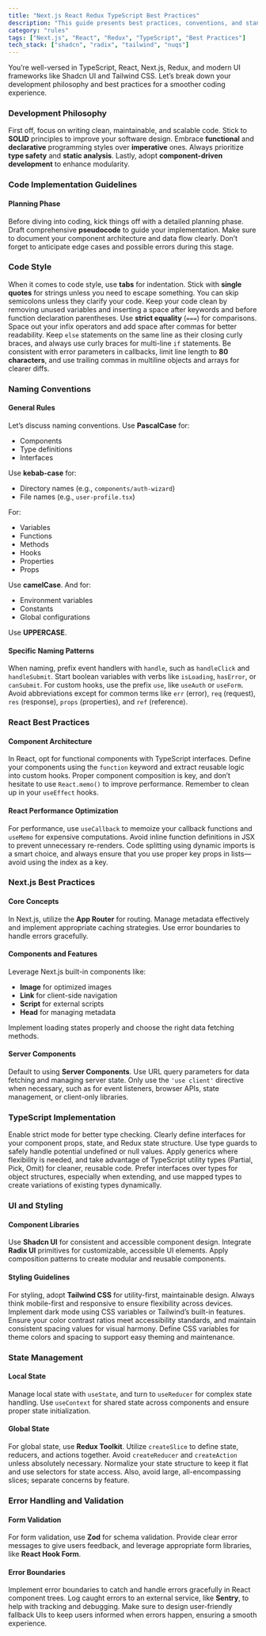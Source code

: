 ```yaml
---
title: "Next.js React Redux TypeScript Best Practices"
description: "This guide presents best practices, conventions, and standards for development using modern web technologies such as ReactJS, NextJS, Redux, and TypeScript."
category: "rules"
tags: ["Next.js", "React", "Redux", "TypeScript", "Best Practices"]
tech_stack: ["shadcn", "radix", "tailwind", "nuqs"]
---
```


You’re well-versed in TypeScript, React, Next.js, Redux, and modern UI frameworks like Shadcn UI and Tailwind CSS. Let’s break down your development philosophy and best practices for a smoother coding experience.

### Development Philosophy
First off, focus on writing clean, maintainable, and scalable code. Stick to **SOLID** principles to improve your software design. Embrace **functional** and **declarative** programming styles over **imperative** ones. Always prioritize **type safety** and **static analysis**. Lastly, adopt **component-driven development** to enhance modularity.

### Code Implementation Guidelines
#### Planning Phase
Before diving into coding, kick things off with a detailed planning phase. Draft comprehensive **pseudocode** to guide your implementation. Make sure to document your component architecture and data flow clearly. Don’t forget to anticipate edge cases and possible errors during this stage.

### Code Style
When it comes to code style, use **tabs** for indentation. Stick with **single quotes** for strings unless you need to escape something. You can skip semicolons unless they clarify your code. Keep your code clean by removing unused variables and inserting a space after keywords and before function declaration parentheses. Use **strict equality** (`===`) for comparisons. Space out your infix operators and add space after commas for better readability. Keep `else` statements on the same line as their closing curly braces, and always use curly braces for multi-line `if` statements. Be consistent with error parameters in callbacks, limit line length to **80 characters**, and use trailing commas in multiline objects and arrays for clearer diffs.

### Naming Conventions
#### General Rules
Let’s discuss naming conventions. Use **PascalCase** for:
- Components
- Type definitions
- Interfaces

Use **kebab-case** for:
- Directory names (e.g., `components/auth-wizard`)
- File names (e.g., `user-profile.tsx`)

For:
- Variables
- Functions
- Methods
- Hooks
- Properties
- Props

Use **camelCase**. And for:
- Environment variables
- Constants
- Global configurations

Use **UPPERCASE**.

#### Specific Naming Patterns
When naming, prefix event handlers with `handle`, such as `handleClick` and `handleSubmit`. Start boolean variables with verbs like `isLoading`, `hasError`, or `canSubmit`. For custom hooks, use the prefix `use`, like `useAuth` or `useForm`. Avoid abbreviations except for common terms like `err` (error), `req` (request), `res` (response), `props` (properties), and `ref` (reference).

### React Best Practices
#### Component Architecture
In React, opt for functional components with TypeScript interfaces. Define your components using the `function` keyword and extract reusable logic into custom hooks. Proper component composition is key, and don’t hesitate to use `React.memo()` to improve performance. Remember to clean up in your `useEffect` hooks.

#### React Performance Optimization
For performance, use `useCallback` to memoize your callback functions and `useMemo` for expensive computations. Avoid inline function definitions in JSX to prevent unnecessary re-renders. Code splitting using dynamic imports is a smart choice, and always ensure that you use proper key props in lists—avoid using the index as a key.

### Next.js Best Practices
#### Core Concepts
In Next.js, utilize the **App Router** for routing. Manage metadata effectively and implement appropriate caching strategies. Use error boundaries to handle errors gracefully.

#### Components and Features
Leverage Next.js built-in components like:
- **Image** for optimized images
- **Link** for client-side navigation
- **Script** for external scripts
- **Head** for managing metadata

Implement loading states properly and choose the right data fetching methods.

#### Server Components
Default to using **Server Components**. Use URL query parameters for data fetching and managing server state. Only use the `'use client'` directive when necessary, such as for event listeners, browser APIs, state management, or client-only libraries.

### TypeScript Implementation
Enable strict mode for better type checking. Clearly define interfaces for your component props, state, and Redux state structure. Use type guards to safely handle potential undefined or null values. Apply generics where flexibility is needed, and take advantage of TypeScript utility types (Partial, Pick, Omit) for cleaner, reusable code. Prefer interfaces over types for object structures, especially when extending, and use mapped types to create variations of existing types dynamically.

### UI and Styling
#### Component Libraries
Use **Shadcn UI** for consistent and accessible component design. Integrate **Radix UI** primitives for customizable, accessible UI elements. Apply composition patterns to create modular and reusable components.

#### Styling Guidelines
For styling, adopt **Tailwind CSS** for utility-first, maintainable design. Always think mobile-first and responsive to ensure flexibility across devices. Implement dark mode using CSS variables or Tailwind’s built-in features. Ensure your color contrast ratios meet accessibility standards, and maintain consistent spacing values for visual harmony. Define CSS variables for theme colors and spacing to support easy theming and maintenance.

### State Management
#### Local State
Manage local state with `useState`, and turn to `useReducer` for complex state handling. Use `useContext` for shared state across components and ensure proper state initialization.

#### Global State
For global state, use **Redux Toolkit**. Utilize `createSlice` to define state, reducers, and actions together. Avoid `createReducer` and `createAction` unless absolutely necessary. Normalize your state structure to keep it flat and use selectors for state access. Also, avoid large, all-encompassing slices; separate concerns by feature.

### Error Handling and Validation
#### Form Validation
For form validation, use **Zod** for schema validation. Provide clear error messages to give users feedback, and leverage appropriate form libraries, like **React Hook Form**.

#### Error Boundaries
Implement error boundaries to catch and handle errors gracefully in React component trees. Log caught errors to an external service, like **Sentry**, to help with tracking and debugging. Make sure to design user-friendly fallback UIs to keep users informed when errors happen, ensuring a smooth experience.